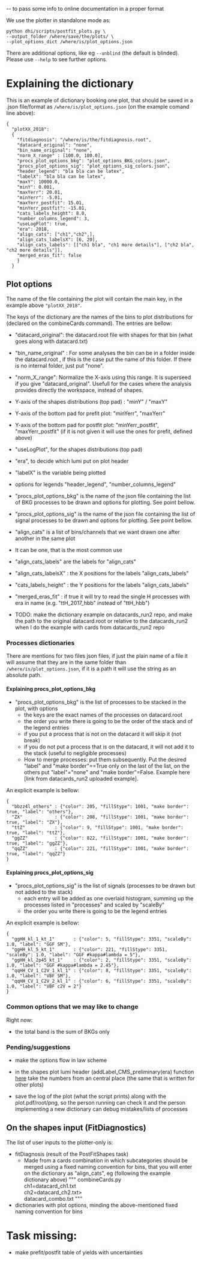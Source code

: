 -- to pass some info to online documentation in a proper format

We use the plotter in standalone mode as:

```
python dhi/scripts/postfit_plots.py \
--output_folder /where/save/the/plots/ \
--plot_options_dict /where/is/plot_options.json
```

There are additional options, like eg  `--unblind` (the default is blinded). Please use `--help` to see further options.

# Explaining the dictionary

This is an example of dictionary booking one plot, that should be saved in a .json file/format as `/where/is/plot_options.json` (on the example comand line above):

```
{
  "plotXX_2018":
  {
    "fitdiagnosis": "/where/is/the/fitdiagnosis.root",
    "datacard_original": "none",
    "bin_name_original": "none",
    "norm_X_range" : [100.0, 180.0],
    "procs_plot_options_bkg": "plot_options_BKG_colors.json",
    "procs_plot_options_sig": "plot_options_sig_colors.json",
    "header_legend": "bla bla can be latex",
    "labelX": "bla bla can be latex",
    "maxY": 10000.0,
    "minY": 0.001,
    "maxYerr": 20.01,
    "minYerr": -5.01,
    "maxYerr_postfit": 15.01,
    "minYerr_postfit": -15.01,
    "cats_labels_height": 8.0,
    "number_columns_legend": 3,
    "useLogPlot": true,
    "era": 2018,
    "align_cats": ["ch1","ch2",],
    "align_cats_labelsX": [6, 20],
    "align_cats_labels": [["ch1 bla", "ch1 more details"], ["ch2 bla", "ch2 more details"]],
    "merged_eras_fit": false
    }
  }
```

## Plot options

The name of the file containing the plot will contain the main key, in the example above `"plotXX_2018"`.

The keys of the dictionary are the names of the bins to plot distributions for (declared on the combineCards command). The entries are bellow:

- "datacard_original": the datacard.root file with shapes for that bin (what goes along with datacard.txt)
- "bin_name_original" : For some analyses the bin can be in a folder inside the datacard.root , if this is the case put the name of this folder. If there is no internal folder, just put "none".
- "norm_X_range": Normalize the X-axis using this range. It is superseed if you give "datacard_original". Usefull for the cases where the analysis provides directly the workspace, instead of shapes. 
- Y-axis of the shapes distributions (top pad) : "minY" / "maxY"
- Y-axis of the bottom pad for prefit plot: "minYerr", "maxYerr"
- Y-axis of the bottom pad for postfit plot: "minYerr_postfit", "maxYerr_postfit" (if it is not given it will use the ones for prefit, defined above)
- "useLogPlot", for the shapes distributions (top pad)
- "era", to decide which lumi put on plot header
- "labelX" is the variable being plotted
- options for legends "header_legend", "number_columns_legend"
- "procs_plot_options_bkg" is the name of the json file containing the list of BKG processes to be drawn and options for plotting. See point bellow.
- "procs_plot_options_sig" is the name of the json file containing the list of signal processes to be drawn and options for plotting. See point bellow.
-  "align_cats" is a list of bins/channels that we want drawn one after another in the same plot
  - It can be one, that is the most common use
-   "align_cats_labels" are the labels for "align_cats"
-  "align_cats_labelsX" : the X positions for the labels "align_cats_labels"
-   "cats_labels_height" : the Y positions for the labels "align_cats_labels"
- "merged_eras_fit" : if true it will try to read the single H processes with era in name (e.g. "ttH_2017_hbb" instead of "ttH_hbb")


- TODO: make the dictionary example on datacards_run2 repo, and make the path to the original datacard.root or relative to the datacards_run2 when I do the example with cards from datacards_run2 repo

### Processes dictionaries

There are mentions for two files json files, if just the plain name of a file it will assume that they are in the same folder than `/where/is/plot_options.json`, if it is a path it will use the string as an absolute path.

#### Explaining procs_plot_options_bkg

- "procs_plot_options_bkg" is the list of processes to be stacked in the plot, with options
  - the keys are the exact names of the processes on datacard.root
  - the order you write there is going to be the order of the stack and of the legend entries
  - if you put a process that is not on the datacard it will skip it (not break)
  - if you do not put a process that is on the datacard, it will not add it to the stack (useful to negligible processes)
  - How to merge processes: put them subsequently. Put the desired  "label" and "make border"==True only on the last of the list, on the others put "label"="none" and "make border"=False. Example here [link from datacards_run2 uploaded example].

An explicit example is bellow:

```
{
  "bbzz4l_others" : {"color": 205, "fillStype": 1001, "make border": true, "label": "others"},
  "ZX"            : {"color": 208, "fillStype": 1001, "make border": true, "label": "ZX"},
  "ttZ"           : {"color": 9, "fillStype": 1001, "make border": true, "label": "ttZ"},
  "ggZZ"          : {"color": 822, "fillStype": 1001, "make border": true, "label": "ggZZ"},
  "qqZZ"          : {"color": 221, "fillStype": 1001, "make border": true, "label": "qqZZ"}
}
```

#### Explaining procs_plot_options_sig

- "procs_plot_options_sig" is the list of signals (processes to be drawn but not added to the stack)
  - each entry will be added as one overlaid histogram, summing up the processes listed in "processes" and scaled by "scaleBy"
  - the order you write there is going to be the legend entries

An explicit example is bellow:

```
{
  "ggHH_kl_1_kt_1"       : {"color": 5, "fillStype": 3351, "scaleBy": 1.0, "label": "GGF SM"},
  "ggHH_kl_5_kt_1"       : {"color": 221, "fillStype": 3351, "scaleBy": 1.0, "label": "GGF #kappa#lambda = 5"},
  "ggHH_kl_2p45_kt_1"    : {"color": 2, "fillStype": 3351, "scaleBy": 1.0, "label": "GGF #kappa#lambda = 2.45"},
  "qqHH_CV_1_C2V_1_kl_1" : {"color": 8, "fillStype": 3351, "scaleBy": 1.0, "label": "VBF SM"},
  "qqHH_CV_1_C2V_2_kl_1" : {"color": 6, "fillStype": 3351, "scaleBy": 1.0, "label": "VBF c2V = 2"}
}
```

### Common options that we may like to change

Right now:
- the total band is the sum of BKGs only

### Pending/suggestions

- make the options flow in law scheme

- in the shapes plot lumi header (addLabel_CMS_preliminary(era) function [here](https://gitlab.cern.ch/hh/tools/inference/-/blob/postfit_plots/dhi/util_shapes_plot.py#L109-112) take the numbers from an central place (the same that is written for other plots)

- save the log of the plot (what the script prints) along with the plot.pdf/root/png, so the person running can check it and the person implementing a new dictionary can debug mistakes/lists of processes



## On the shapes input (FitDiagnostics)

The list of user inputs to the plotter-only is:
- fitDiagnosis (result of the PostFitShapes task)
  - Made from a cards combination in which subcategories should be merged using a fixed naming convention for bins, that you will enter on the dictionary as "align_cats", eg (following the example dictionary above)
  """
  combineCards.py \
  ch1=datacard_ch1.txt \
  ch2=datacard_ch2.txt>\
  datacard_combo.txt
  """
- dictionaries with plot options, minding the above-mentioned fixed naming convention for bins


# Task missing:
- make prefit/postfit table of yields with uncertainties
